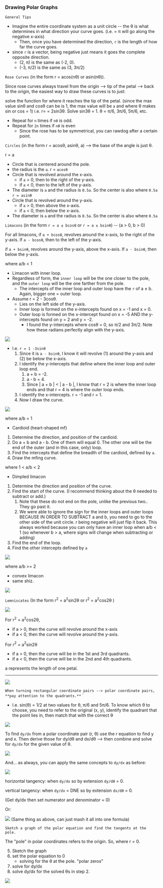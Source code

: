 
### Drawing Polar Graphs

`General Tips`
* Imagine the entire coordinate system as a unit circle -- the θ is what determines in what direction your curve goes. (i.e.  = π will go along the negative x-axis)
	* Then, once you have determined the direction, `r` is the length of how far the curve goes.
* since `r` is a vector, being negative just means it goes the complete opposite direction.
	* (2, π) is the same as (-2, 0).
	* (-3, π/2) is the same as (3, 3π/2)

`Rose Curves`
(in the form r = acos(nθ) or asin(nθ)).

Since rose curves always travel from the origin --> tip of the petal --> back to the origin, the easiest way to draw these curves is to just:

solve the function for where it reaches the tip of the petal. (since the max value sinθ and cosθ can be is 1, the max value will be `a` and where θ makes sin or cos = 1)
i.e. r= = 2sin3θ. Solve sin3θ = 1. θ = π/6, 3π/6, 5π/6, etc. 
* Repeat for `n` times if `nθ` is odd.
* Repeat for `2n` times if `nθ` is even
	* Since the rose has to be symmetrical, you can rawdog after a certain point.

`Circles`
(in the form r = acosθ, asinθ, a) --> the base of the angle is just θ.

r = a
* Circle that is centered around the pole.
* the radius is the `a`.
r = `acosθ`
* Circle that is revolved around the x-axis.
	* if `a` > 0, then to the right of the y-axis.
	* if `a` < 0, then to the left of the y-axis.
* The diameter is `a` and the radius is `0.5a`. So the center is also where `0.5a`
`r = asinθ`
* Circle that is revolved around the y-axis.
	* if `a` > 0, then above the x-axis.
	* if `a` < 0, then below the x-axis.
* The diameter is `a` and the radius is `0.5a`. So the center is also where `0.5a`

``Limacons``
(in the form `r = a ± bcosθ` or `r = a ± bsinθ`) -- (a > 0, b > 0)

For all limacons, if `a + bcosθ`, revolves around the x-axis, to the right of the y-axis. If `a - bcosθ`, then to the left of the y-axis.

if `a + bsinθ`, revolves around the y-axis, above the x-axis. If `a - bsinθ`, then below the y-axis.

where a/b < 1
* Limacon with inner loop.
* Regardless of form, the `inner loop` will be the one closer to the pole, and the `outer loop` will be the one farther from the pole.
	* The intercepts of the inner loop and outer loop have the `r` of a ± b. Again, bigger one = outer loop.
* Assume r = 2 - 3cosθ.
	* Lies on the left side of the y-axis.
	* Inner loop is formed on the x-intercepts found on x = -1 and x = 0.
	* Outer loop is formed on the x-intercept found on x = -5 AND the y-intercepts found on y = 2 and y = -2.
		* I found the y-intercepts where cosθ = 0, so π/2 and 3π/2. Note how these radians perfectly align with the y-axis.

**![](https://lh7-rt.googleusercontent.com/docsz/AD_4nXd-HO4ylAuwqpUs1_HHbLDpCK5zLgRZC37QE0TWSrENVlIOBXrUg84kLZd7lnMrUGBBQ-Bxe0Z7JWw7Qm62_b03WM4RX6Csz4NfTw3iXw1kvm2LASj5uEn5m98bu8BLQHR0pcX7?key=ziQWJHwTLKgUkvIHN9PDPw)**

* I.e. `r = 1 -3sinθ`
	1. Since it is `a - bsinθ`, I know it will revolve (1) around the y-axis and (2) be below the x-axis.
	2. I identify the y-intercepts that define where the inner loop and outer loop end.
		1. a + b  = -2. 
		2. a - b = 4.
		3. Since | a + b | < | a - b |,  I know that r = 2 is where the inner loop ends and that r = 4 is where the outer loop ends.
	3. I identify the x-intercepts. r = -1 and r = 1.
	4. Now I draw the curve.

**![](https://lh7-rt.googleusercontent.com/docsz/AD_4nXfKmL38HceF2iov8XRULxz6sBAZiVvw4EQfz0IgCkJaKjvo2B0aFWRcXGJcfRGqE0iZ-1HcYT5aZ_vsWIZ7kmAHkoHgkv8J8O_5YShGGzERLLyBtjfaKKQIyEPfSyQfbJNUVRBf6g?key=ziQWJHwTLKgUkvIHN9PDPw)**



where a/b = 1
* Cardioid (heart-shaped mf)

1. Determine the direction, and position of the cardioid.
2. Do a + b and a - b. One of them will equal 0. The other one will be the end of the outer (and in this case, only) loop. 
3. Find the intercepts that define the breadth of the cardioid, defined by `a`. 
4. Draw the mfing curve.

where 1 < a/b < 2
* Dimpled limacon
	

1. Determine the direction and position of the curve.
2. Find the start of the curve. (I recommend thinking about the θ needed to subtract or add.)
	1. Note that these do not end on the pole, unlike the previous two.. They go past it.
	2. We were able to ignore the sign for the inner loops and outer loops BECAUSE IN ORDER TO SUBTRACT a and b, you need to go to the other side of the unit circle. r being negative will just flip it back.  This always worked because you can only have an inner loop when a/b  < 1 (so whenever b > a, where signs will change when subtracting or adding)
3. Find the end of the loop.
4. Find the other intercepts defined by `a`

**![](https://lh7-rt.googleusercontent.com/docsz/AD_4nXe-7xk9XDB8zMmglh1hDTgNbI2olxxnMGHrXtHeiRsEpplnAvpbLqKejbZeWpwaDBoVc5BxToiiVBpNOKLT6Kv2nOzyaVsKz3UReQkH776lay8MabMMtfDDUBBkPXIhHW-_q_3zHA?key=ziQWJHwTLKgUkvIHN9PDPw)**

where a/b >= 2
* convex limacon
* same shiz.

**![](https://lh7-rt.googleusercontent.com/docsz/AD_4nXdTtnV7QXaFOHy5P_pllVN1EoRCHx7szpRF26fqC-10qJG0t5mtNdTrQSYicOCXDWDtWrqNzfjB4Uoh2KcuNyqz-5zbEqZ_hHHyD4zOYSvE2aUKqQz58Vky9NLGB_Ke_89H06PtAg?key=ziQWJHwTLKgUkvIHN9PDPw)**

`Lemniscates`
(In the form r$^2$ = a$^2$sin2θ or r$^2$ = a$^2$cos2θ )

**![](https://lh7-rt.googleusercontent.com/docsz/AD_4nXeW1195Om6vQW43Sxxd5InOf_C4xDqflbejJznrV-6xXiy31ddUjVKGxBgT7hQwaltKnPM2DirS3pjCRc4r7q0UWMGuEvFNR4I4RpCP70EgP7MltV0A0EPA-TqHMJvzCFat1Knd?key=ziQWJHwTLKgUkvIHN9PDPw)**

For r$^2$ = a$^2$cos2θ,
* if a > 0, then the curve will revolve around the x-axis
* if a < 0, then the curve will revolve around the y-axis.

For r$^2$ = a$^2$sin2θ
* if a > 0, then the curve will be in the 1st and 3rd quadrants.
* if a < 0, then the curve will be in the 2nd and 4th quadrants.

a represents the length of one petal.

---

**![](https://lh7-rt.googleusercontent.com/docsz/AD_4nXe8wjO2_25iqDkzR1EPjaR7dodiN-DFC6QRtwjH7m3Uot1KPIANuYbkoMS-LKlflJtrBK_EXzJpp0hbXcglFuE20Y4wgtNFJbUPnDdEMIruflG6XO703gje8-YRwa7UuyqbRgkP?key=ziQWJHwTLKgUkvIHN9PDPw)**

`When turning rectangular coordinate pairs --> polar coordinate pairs, **pay attention to the quadrants.**` `
* I.e. sin(θ) = 1/2 at two values for θ,  π/6 and 5π/6. To know which θ to choose, you need to refer to the original (x, y), identify the quadrant that the point lies in, then match that with the correct θ

**![](https://lh7-rt.googleusercontent.com/docsz/AD_4nXcesa-pGrRMcwZis7gzFsgFHa-IygT5nOcS-JGQyYuy28y5d9C1CDXq3p-9XUjwq1fGo4hVUJT-mVRwU6S9LPuzr3H1sn2SgpB-xG2AeLG145GdjVFqn6CSPOcNiLcDMo3sFX6DKg?key=ziQWJHwTLKgUkvIHN9PDPw)**

To find `dy/dx` from a polar coordinate pair (r, θ) use the r equation to find y and x. Then derive those for dy/dθ and dx/dθ --> then combine and solve for `dy/dx` for the given value of θ.

**![](https://lh7-rt.googleusercontent.com/docsz/AD_4nXeQrENULmbvpRxOb4IEGbfSP7v-QzeeG6lFA4JIiE_QK0wRGwLo15uhD2HJjrvDiRIflB_27J_axe2-1PPahEp0oBd1EX_QX17R3Wkx1lpnu54IcrAVF5nthISX5vQFyofUnTwa?key=ziQWJHwTLKgUkvIHN9PDPw)**

And... as always, you can apply the same concepts to `dy/dx` as before: 

**![](https://lh7-rt.googleusercontent.com/docsz/AD_4nXfjfuVhf9DOG6_oXx1t2GJvHDfmOPQQn2okydytpcleJPT8irjexJQEn_VqMtXuaP4bpUnOC6vSbucQYdk_vstW2qAcKs2dRnl6DtkENB3kKV2xGY8YufN-6WuJG2H_Or3pYftM?key=ziQWJHwTLKgUkvIHN9PDPw)**

horizontal tangency: when `dy/dx` so by extension `dy/dθ` = 0.

vertical tangency: when `dy/dx` = DNE so by extension `dx/dθ` = 0.

(Get dy/dx then set numerator and denominator = 0)

Or:

**![](https://lh7-rt.googleusercontent.com/docsz/AD_4nXdzykZWDWNwzLrMzVLGgocLLIPUuu2vHgA9uNXFTa3yCJjFzMgnG6nwggDLUBAbgL3KSYpMwNkrO90VQVRulzitOrjG3Rhdf2imYGrvUcuReIIKyd-FUeIbcmnbpflD7IfOIfM3?key=ziQWJHwTLKgUkvIHN9PDPw)**
(Same thing as above, can just mash it all into one formula)

`Sketch a graph of the polar equation and find the tangents at the pole.`

The "pole" in polar coordinates refers to the origin. So, where r = 0.

5. Sketch the graph
6. set the polar equation to 0 
	* solving for the θ at the pole. "polar zeros"
7. solve for dy/dx
8. solve dy/dx for the solved θs in step 2.

**![](https://lh7-rt.googleusercontent.com/docsz/AD_4nXe4YGESZNF-c-prGFE0XaGCcq3__jgi_sVL89zjrQ6uFTY4vgII4hUsWuLmX_IY6QLwXuKXn3E26Q7ht9ANumza8DUDoqtrHVtD7vFxXlxoZaPIFaFWZCRRzFBemWz3CJGSyd44eg?key=ziQWJHwTLKgUkvIHN9PDPw)**

